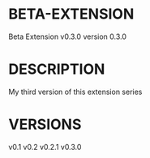 # BETA-EXTENSION
Beta Extension v0.3.0
version 0.3.0
# DESCRIPTION
My third version of this extension series
# VERSIONS
v0.1
v0.2
v0.2.1
v0.3.0
